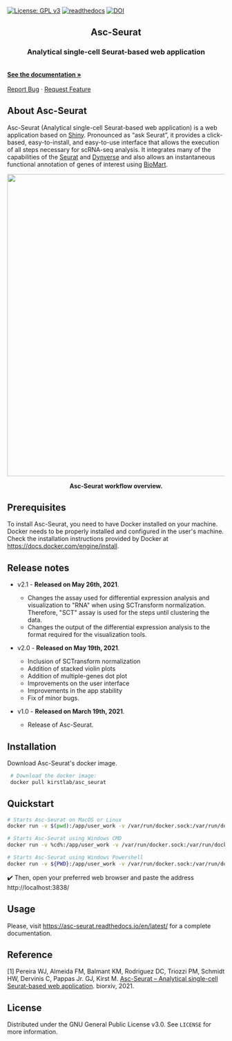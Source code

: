 [![License: GPL v3](https://img.shields.io/badge/License-GPLv3-blue.svg)](https://www.gnu.org/licenses/gpl-3.0) [![readthedocs](https://readthedocs.org/projects/asc-seurat/badge/?version=latest)](https://asc-seurat.readthedocs.io/en/latest/) [![DOI](https://zenodo.org/badge/DOI/10.5281/zenodo.4623183.svg)](https://doi.org/10.5281/zenodo.4623183)

<p align="center">
  <!-- <a href="https://github.com/othneildrew/Best-README-Template">
    <img src="images/logo.png" alt="Logo" width="80" height="80">
  </a> -->

  <h2 align="center">Asc-Seurat</h2>

  <p align="center">
    <h3 align="center"> Analytical single-cell Seurat-based web application</h3>
    <br />
    <a href="https://asc-seurat.readthedocs.io/en/latest/index.html"><strong>See the documentation »</strong></a>
    <br />
    <br />
    <a href="https://github.com/KirstLab/asc_seurat/issues">Report Bug</a>
    ·
    <a href="https://github.com/KirstLab/asc_seurat/issues">Request Feature</a>
  </p>
</p>




<!-- ABOUT THE PROJECT -->
## About Asc-Seurat


Asc-Seurat (Analytical single-cell Seurat-based web application) is a web application based on [Shiny](https://shiny.rstudio.com/). Pronounced as “ask Seurat”, it provides a click-based, easy-to-install, and easy-to-use interface that allows the execution of all steps necessary for scRNA-seq analysis. It integrates many of the capabilities of the [Seurat](https://satijalab.org/seurat/) and [Dynverse](https://dynverse.org/) and also allows an instantaneous functional annotation of genes of interest using [BioMart](http://www.biomart.org/).

<p align="center">
<img src="https://github.com/KirstLab/asc_seurat/raw/main/docs/images/asc_seurat_workflow.png" width="700">
</p>

<p align="center">
<strong>Asc-Seurat workflow overview.</strong>
</p>

<!-- GETTING STARTED -->

## Prerequisites

To install Asc-Seurat, you need to have Docker installed on your machine. Docker needs to be properly installed and configured in the user's machine. Check the installation instructions provided by Docker at https://docs.docker.com/engine/install.

## Release notes

* v2.1 - **Released on May 26th, 2021**.

    - Changes the assay used for differential expression analysis and visualization to "RNA" when using SCTransform normalization. Therefore, "SCT" assay is used for the steps until clustering the data.
    - Changes the output of the differential expression analysis to the format required for the visualization tools. 

* v2.0 - **Released on May 19th, 2021**.

    - Inclusion of SCTransform normalization
    - Addition of stacked violin plots
    - Addition of multiple-genes dot plot
    - Improvements on the user interface
    - Improvements in the app stability
    - Fix of minor bugs.

* v1.0 - **Released on March 19th, 2021**.

    - Release of Asc-Seurat.

## Installation

Download Asc-Seurat's docker image.
   ```sh
    # Download the docker image:
    docker pull kirstlab/asc_seurat
   ```

<!-- USAGE EXAMPLES -->

## Quickstart

```sh
# Starts Asc-Seurat on MacOS or Linux
docker run -v $(pwd):/app/user_work -v /var/run/docker.sock:/var/run/docker.sock -d --name Asc_Seurat --rm -p 3838:3838 kirstlab/asc_seurat

# Starts Asc-Seurat using Windows CMD
docker run -v %cd%:/app/user_work -v /var/run/docker.sock:/var/run/docker.sock -d --name Asc_Seurat --rm -p 3838:3838 kirstlab/asc_seurat

# Starts Asc-Seurat using Windows Powershell
docker run -v ${PWD}:/app/user_work -v /var/run/docker.sock:/var/run/docker.sock -d --name Asc_Seurat --rm -p 3838:3838 kirstlab/asc_seurat
```

:heavy_check_mark: Then, open your preferred web browser and paste the address http://localhost:3838/

## Usage

Please, visit https://asc-seurat.readthedocs.io/en/latest/ for a complete documentation.

## Reference
[1] Pereira WJ, Almeida FM, Balmant KM, Rodriguez DC, Triozzi PM, Schmidt HW, Dervinis C, Pappas Jr. GJ, Kirst M. [Asc-Seurat – Analytical single-cell Seurat-based web application](https://www.biorxiv.org/content/10.1101/2021.03.19.436196v1). biorxiv, 2021.

<!-- LICENSE -->
## License

Distributed under the GNU General Public License v3.0. See `LICENSE` for more information.
